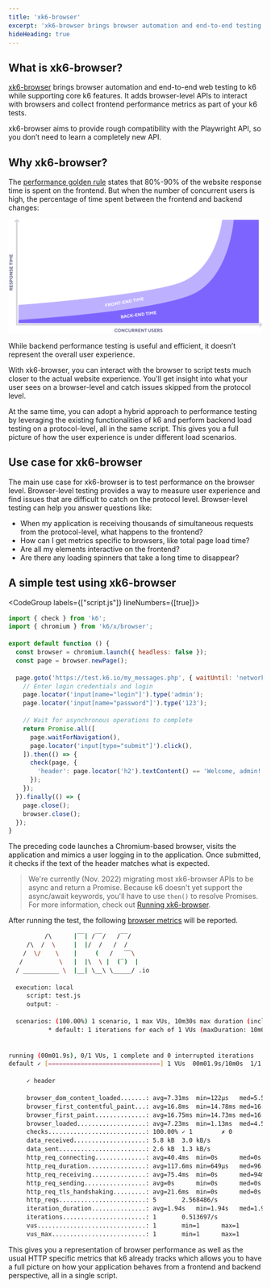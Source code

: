 ```yaml
---
title: 'xk6-browser'
excerpt: 'xk6-browser brings browser automation and end-to-end testing to k6 while supporting core k6 features. Interact with real browsers and collect frontend metrics as part of your k6 tests.'
hideHeading: true
---
```


## What is xk6-browser?

[xk6-browser](https://github.com/grafana/xk6-browser) brings browser automation and end-to-end web testing to k6 while supporting core k6 features. It adds browser-level APIs to interact with browsers and collect frontend performance metrics as part of your k6 tests.

xk6-browser aims to provide rough compatibility with the Playwright API, so you don’t need to learn a completely new API.

## Why xk6-browser?

The [performance golden rule](https://www.stevesouders.com/blog/2012/02/10/the-performance-golden-rule/) states that 80%-90% of the website response time is spent on the frontend. But when the number of concurrent users is high, the percentage of time spent between the frontend and backend changes:

![Frontend time vs Backend time with increasing amount of website visitors](./images/Frontend-Backend-LoadTesting.png)

While backend performance testing is useful and efficient, it doesn’t represent the overall user experience.

With xk6-browser, you can interact with the browser to script tests much closer to the actual website experience. You'll get insight into what your user sees on a browser-level and catch issues skipped from the protocol level.

At the same time, you can adopt a hybrid approach to performance testing by leveraging the existing functionalities of k6 and perform backend load testing on a protocol-level, all in the same script. This gives you a full picture of how the user experience is under different load scenarios.

## Use case for xk6-browser

The main use case for xk6-browser is to test performance on the browser level. Browser-level testing  provides a way to measure user experience and  find issues that are difficult to catch on the protocol level. Browser-level testing can help you answer questions like:

- When my application is receiving thousands of simultaneous requests from the protocol-level, what happens to the frontend?
- How can I get metrics specific to browsers, like total page load time?
- Are all my elements interactive on the frontend?
- Are there any loading spinners that take a long time to disappear?

## A simple test using xk6-browser

<CodeGroup labels={["script.js"]} lineNumbers={[true]}>

<!-- eslint-skip -->

```javascript
import { check } from 'k6';
import { chromium } from 'k6/x/browser';

export default function () {
  const browser = chromium.launch({ headless: false });
  const page = browser.newPage();

  page.goto('https://test.k6.io/my_messages.php', { waitUntil: 'networkidle' }).then(() => {
    // Enter login credentials and login
    page.locator('input[name="login"]').type('admin');
    page.locator('input[name="password"]').type('123');
    
    // Wait for asynchronous operations to complete
    return Promise.all([
      page.waitForNavigation(),
      page.locator('input[type="submit"]').click(),
    ]).then(() => {
      check(page, {
        'header': page.locator('h2').textContent() == 'Welcome, admin!',
      });
    });
  }).finally(() => {
    page.close();
    browser.close();
  });
}
```

</CodeGroup>

The preceding code launches a Chromium-based browser, visits the application and mimics a user logging in to the application. Once submitted, it checks if the text of the header matches what is expected.

<Blockquote mod="note" title="">

We're currently (Nov. 2022) migrating most xk6-browser APIs to be async and return a Promise. Because k6 doesn't yet support the async/await keywords, you'll have to use `then()` to resolve Promises. For more information, check out [Running xk6-browser](/javascript-api/xk6-browser/get-started/running-xk6-browser/).

</Blockquote>

After running the test, the following [browser metrics](/javascript-api/xk6-browser/get-started/browser-metrics/) will be reported.

<CodeGroup labels={[]}>

```bash
          /\      |‾‾| /‾‾/   /‾‾/
     /\  /  \     |  |/  /   /  /
    /  \/    \    |     (   /   ‾‾\
   /          \   |  |\  \ |  (‾)  |
  / __________ \  |__| \__\ \_____/ .io

  execution: local
     script: test.js
     output: -

  scenarios: (100.00%) 1 scenario, 1 max VUs, 10m30s max duration (incl. graceful stop):
           * default: 1 iterations for each of 1 VUs (maxDuration: 10m0s, gracefulStop: 30s)


running (00m01.9s), 0/1 VUs, 1 complete and 0 interrupted iterations
default ✓ [===============================] 1 VUs  00m01.9s/10m0s  1/1 iters, 1 per VU

     ✓ header

     browser_dom_content_loaded.......: avg=7.31ms  min=122µs   med=5.59ms  max=16.22ms  p(90)=14.1ms   p(95)=15.16ms
     browser_first_contentful_paint...: avg=16.8ms  min=14.78ms med=16.8ms  max=18.81ms  p(90)=18.41ms  p(95)=18.61ms
     browser_first_paint..............: avg=16.75ms min=14.73ms med=16.75ms max=18.78ms  p(90)=18.37ms  p(95)=18.58ms
     browser_loaded...................: avg=7.23ms  min=1.13ms  med=4.56ms  max=16.01ms  p(90)=13.72ms  p(95)=14.87ms
     checks...........................: 100.00% ✓ 1        ✗ 0
     data_received....................: 5.8 kB  3.0 kB/s
     data_sent........................: 2.6 kB  1.3 kB/s
     http_req_connecting..............: avg=40.4ms  min=0s      med=0s      max=202ms    p(90)=121.2ms  p(95)=161.59ms
     http_req_duration................: avg=117.6ms min=649µs   med=96.27ms max=298.96ms p(90)=218.15ms p(95)=258.55ms
     http_req_receiving...............: avg=75.4ms  min=0s      med=94ms    max=95ms     p(90)=95ms     p(95)=95ms
     http_req_sending.................: avg=0s      min=0s      med=0s      max=0s       p(90)=0s       p(95)=0s
     http_req_tls_handshaking.........: avg=21.6ms  min=0s      med=0s      max=108ms    p(90)=64.8ms   p(95)=86.39ms
     http_reqs........................: 5       2.568486/s
     iteration_duration...............: avg=1.94s   min=1.94s   med=1.94s   max=1.94s    p(90)=1.94s    p(95)=1.94s
     iterations.......................: 1       0.513697/s
     vus..............................: 1       min=1      max=1
     vus_max..........................: 1       min=1      max=1
```

</CodeGroup>

This gives you a representation of browser performance as well as the usual HTTP specific metrics that k6 already tracks which allows you to have a full picture on how your application behaves from a frontend and backend perspective, all in a single script.
